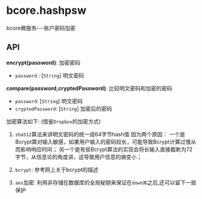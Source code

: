# bcore.hashpsw

bcore微服务---账户密码加密

## API

**encrypt(password)**:
加密密码

* `password` : [`String`] 明文密码

**compare(password,cryptedPassword)**:
比较明文密码和加密的密码

* `password`: [`String`] 明文密码
* `cryptedPassword`: [`String`] 加密后的密码

加密算法如下: (借鉴`Dropbox`的加密方式)

1. `sha512`算法来讲明文密码的统一成64字节hash值
  因为两个原因：
    一个是Bcrypt算对输入敏感，如果用户输入的密码较长，可能导致Bcrypt计算过慢从而影响响应时间；
    另一个是有些Bcrypt算法的实现会将长输入直接截断为72字节，从信息论的角度讲，这导致用户信息的熵变小；

1. `bcrypt`: 参考网上关于bcrypt的描述

1. `aes`加密: 利用非存储在数据库的全局秘钥来保证在`down库`之后,还可以留下一层保护